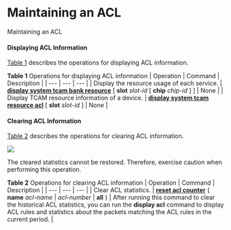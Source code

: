 Maintaining an ACL
==================

Maintaining an ACL

#### Displaying ACL Information

[Table 1](#EN-US_TASK_0000001176662573__table111673020226) describes the operations for displaying ACL information.

**Table 1** Operations for displaying ACL information
| Operation | Command | Description |
| --- | --- | --- |
| Display the resource usage of each service. | [**display system tcam bank resource**](cmdqueryname=display+system+tcam+bank+resource+slot+chip) [ **slot** *slot-id* [ **chip** *chip-id* ] ] | None |
| Display TCAM resource information of a device. | [**display system tcam resource acl**](cmdqueryname=display+system+tcam+resource+acl+slot) [ **slot** *slot-id* ] | None |

#### Clearing ACL Information

[Table 2](#EN-US_TASK_0000001176662573__table8793745121619) describes the operations for clearing ACL information.

![](public_sys-resources/notice_3.0-en-us.png) 

The cleared statistics cannot be restored. Therefore, exercise caution when performing this operation.


**Table 2** Operations for clearing ACL information
| Operation | Command | Description |
| --- | --- | --- |
| Clear ACL statistics. | [**reset acl counter**](cmdqueryname=reset+acl+counter+name+all) { **name** *acl-name* | *acl-number* | **all** } | After running this command to clear the historical ACL statistics, you can run the **display acl** command to display ACL rules and statistics about the packets matching the ACL rules in the current period. |